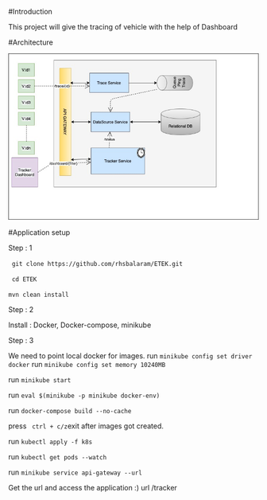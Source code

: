 #Introduction

This project will give the tracing of vehicle with the help of Dashboard

#Architecture

![](./Logistics.jpg)

#Application setup

Step : 1

``` git clone https://github.com/rhsbalaram/ETEK.git```

``` cd ETEK```

``` mvn clean install ```

Step : 2

Install : Docker, Docker-compose, minikube

Step : 3

We need to point local docker for images.
run ```minikube config set driver docker```
run ```minikube config set memory 10240MB```
  
run ``` minikube start ```

run ``` eval $(minikube -p minikube docker-env) ```

run ``` docker-compose build --no-cache ```

press ``` ctrl + c/z```exit after images got created.

run ```kubectl apply -f k8s```

run ```kubectl get pods --watch```

run ```minikube service api-gateway --url```

Get the url and access the application :)
url /tracker







